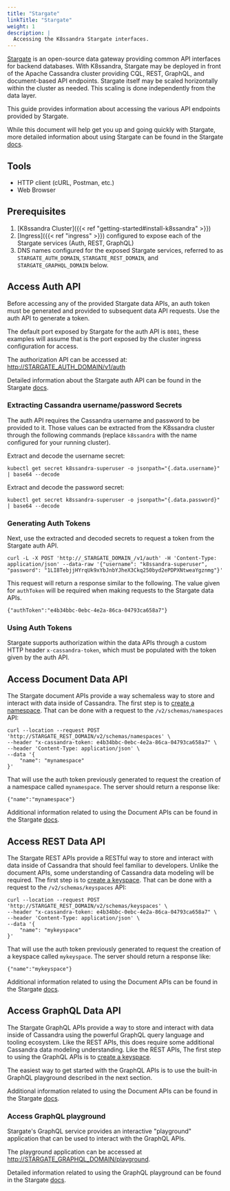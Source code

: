 ```yaml
---
title: "Stargate"
linkTitle: "Stargate"
weight: 1
description: |
  Accessing the K8ssandra Stargate interfaces.
---
```


[Stargate](https://stargate.io/) is an open-source data gateway providing common
API interfaces for backend databases. With K8ssandra, Stargate may be deployed
in front of the Apache Cassandra cluster providing CQL, REST, GraphQL, and document-based API
endpoints. Stargate itself may be scaled horizontally within the cluster as needed. 
This scaling is done independently from the data layer.

This guide provides information about accessing the various API endpoints
provided by Stargate.

While this document will help get you up and going quickly with Stargate, more detailed 
information about using Stargate can be found in the Stargate 
[docs](https://stargate.io/docs/stargate/1.0/quickstart/quickstart.html). 

## Tools

* HTTP client (cURL, Postman, etc.)
* Web Browser

## Prerequisites

1. [K8ssandra Cluster]({{< ref "getting-started#install-k8ssandra" >}})
1. [Ingress]({{< ref "ingress" >}}) configured to expose each of the Stargate services (Auth, REST, GraphQL)
1. DNS names configured for the exposed Stargate services, referred to as `STARGATE_AUTH_DOMAIN`, `STARGATE_REST_DOMAIN`, and `STARGATE_GRAPHQL_DOMAIN` below.

## Access Auth API

Before accessing any of the provided Stargate data APIs, an auth token must be generated and provided
to subsequent data API requests.  Use the auth API to generate a token.

The default port exposed by Stargate for the auth API is `8081`, these examples will assume that is the
port exposed by the cluster ingress configuration for access.

The authorization API can be accessed at: [http://STARGATE_AUTH_DOMAIN/v1/auth](http://STARGATE_AUTH_DOMAIN/v1/auth)

Detailed information about the Stargate auth API can be found in the Stargate [docs](https://stargate.io/docs/stargate/1.0/developers-guide/auth.html).

### Extracting Cassandra username/password Secrets

The auth API requires the Cassandra username and password to be provided to it.  Those values can be 
extracted from the K8ssandra cluster through the following commands (replace `k8ssandra` with the
name configured for your running cluster).

Extract and decode the username secret:

```
kubectl get secret k8ssandra-superuser -o jsonpath="{.data.username}" | base64 --decode
```

Extract and decode the password secret:

```
kubectl get secret k8ssandra-superuser -o jsonpath="{.data.password}" | base64 --decode
```

### Generating Auth Tokens

Next, use the extracted and decoded secrets to request a token from the Stargate auth API.

```
curl -L -X POST 'http://_STARGATE_DOMAIN_/v1/auth' -H 'Content-Type: application/json' --data-raw '{"username": "k8ssandra-superuser", "password": "1LI8TebjjHYrqUk9xYbJnbYJheX3Ckq250byd2ePDPXNtweaYgznmg"}'
```

This request will return a response similar to the following. The value given for `authToken` will be required when making requests to the Stargate data APIs.

```
{"authToken":"e4b34bbc-0ebc-4e2a-86ca-04793ca658a7"}
```

### Using Auth Tokens

Stargate supports authorization within the data APIs through a custom HTTP header `x-cassandra-token`, which must be populated with the token given by the auth API.

## Access Document Data API

The Stargate document APIs provide a way schemaless way to store and interact with data inside of Cassandra.
The first step is to [create a namespace](https://stargate.io/docs/stargate/1.0/quickstart/quick_start-document.html#_creating_schema). 
That can be done with a request to the `/v2/schemas/namespaces` API:

```
curl --location --request POST 'http://STARGATE_REST_DOMAIN/v2/schemas/namespaces' \
--header "x-cassandra-token: e4b34bbc-0ebc-4e2a-86ca-04793ca658a7" \
--header 'Content-Type: application/json' \
--data '{
    "name": "mynamespace"
}'
```

That will use the auth token previously generated to request the creation of a namespace called `mynamespace`. The 
server should return a response like:

```
{"name":"mynamespace"}
```

Additional information related to using the Document APIs can be found in the Stargate [docs](https://stargate.io/docs/stargate/1.0/quickstart/quick_start-document.html).

## Access REST Data API

The Stargate REST APIs provide a RESTful way to store and interact with data inside of Cassandra that should feel
familiar to developers. Unlike the document APIs, some understanding of Cassandra data modeling will be required. The first step is to [create a keyspace](https://stargate.io/docs/stargate/1.0/quickstart/quick_start-rest.html#_creating_schema). 
That can be done with a request to the `/v2/schemas/keyspaces` API:

```
curl --location --request POST 'http://STARGATE_REST_DOMAIN/v2/schemas/keyspaces' \
--header "x-cassandra-token: e4b34bbc-0ebc-4e2a-86ca-04793ca658a7" \
--header 'Content-Type: application/json' \
--data '{
    "name": "mykeyspace"
}'
```

That will use the auth token previously generated to request the creation of a keyspace called `mykeyspace`. 
The server should return a response like:

```
{"name":"mykeyspace"}
```

Additional information related to using the Document APIs can be found in the Stargate [docs](https://stargate.io/docs/stargate/1.0/quickstart/quick_start-rest.html).

## Access GraphQL Data API

The Stargate GraphQL APIs provide a way to store and interact with data inside of Cassandra using the powerful GraphQL
query language and tooling ecosystem. Like the REST APIs, this does require some additional Cassandra data modeling
understanding. Like the REST APIs, The first step to using the GraphQL APIs is to [create a keyspace](https://stargate.io/docs/stargate/1.0/quickstart/quick_start-graphql.html#_creating_schema).

The easiest way to get started with the GraphQL APIs is to use the built-in GraphQL playground described in the next section.

Additional information related to using the Document APIs can be found in the Stargate [docs](https://stargate.io/docs/stargate/1.0/quickstart/quick_start-graphql.html).

### Access GraphQL playground

Stargate's GraphQL service provides an interactive "playground" application that can be used to interact with the GraphQL APIs.

The playground application can be accessed at [http://STARGATE_GRAPHQL_DOMAIN/playground](http://STARGATE_GRAPHQL_DOMAIN/playground).

Detailed information related to using the GraphQL playground can be found in the Stargate [docs](https://stargate.io/docs/stargate/1.0/developers-guide/graphql-using.html#_using_the_graphql_playground).
